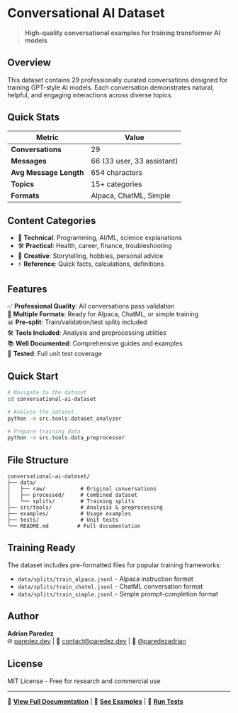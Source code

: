 # Conversational AI Dataset

> **High-quality conversational examples for training transformer AI models**

## Overview

This dataset contains 29 professionally curated conversations designed for training GPT-style AI models. Each conversation demonstrates natural, helpful, and engaging interactions across diverse topics.

## Quick Stats

| Metric | Value |
|--------|-------|
| **Conversations** | 29 |
| **Messages** | 66 (33 user, 33 assistant) |
| **Avg Message Length** | 654 characters |
| **Topics** | 15+ categories |
| **Formats** | Alpaca, ChatML, Simple |

## Content Categories

- 🔬 **Technical**: Programming, AI/ML, science explanations
- 🛠️ **Practical**: Health, career, finance, troubleshooting  
- 🎨 **Creative**: Storytelling, hobbies, personal advice
- ⚡ **Reference**: Quick facts, calculations, definitions

## Features

✅ **Professional Quality**: All conversations pass validation  
🔄 **Multiple Formats**: Ready for Alpaca, ChatML, or simple training  
📊 **Pre-split**: Train/validation/test splits included  
🛠️ **Tools Included**: Analysis and preprocessing utilities  
📚 **Well Documented**: Comprehensive guides and examples  
🧪 **Tested**: Full unit test coverage  

## Quick Start

```bash
# Navigate to the dataset
cd conversational-ai-dataset

# Analyze the dataset
python -m src.tools.dataset_analyzer

# Prepare training data
python -m src.tools.data_preprocessor
```

## File Structure

```
conversational-ai-dataset/
├── data/
│   ├── raw/           # Original conversations
│   ├── processed/     # Combined dataset
│   └── splits/        # Training splits
├── src/tools/         # Analysis & preprocessing
├── examples/          # Usage examples
├── tests/             # Unit tests
└── README.md         # Full documentation
```

## Training Ready

The dataset includes pre-formatted files for popular training frameworks:

- `data/splits/train_alpaca.jsonl` - Alpaca instruction format
- `data/splits/train_chatml.jsonl` - ChatML conversation format  
- `data/splits/train_simple.jsonl` - Simple prompt-completion format

## Author

**Adrian Paredez**  
🌐 [paredez.dev](https://paredez.dev) | 📧 contact@paredez.dev | 🐙 [@paredezadrian](https://github.com/paredezadrian)

## License

MIT License - Free for research and commercial use

---

📖 **[View Full Documentation](README.md)** | 🔧 **[See Examples](examples/)** | 🧪 **[Run Tests](tests/)**
